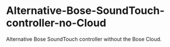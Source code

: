 # Alternative-Bose-SoundTouch-controller-no-Cloud
Alternative Bose SoundTouch controller without the Bose Cloud.
